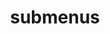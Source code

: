 ---
layout: page
title: submenus
nav: False
nav_order: 1
dropdown: true
children: 
    - title: blog
      permalink: /blog/
    - title: divider
    - title: projects
      permalink: /projects/
---